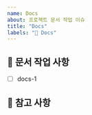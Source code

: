 ```yaml
---
name: Docs
about: 프로젝트 문서 작업 이슈
title: "Docs"
labels: "📝 Docs"
---
```


## 📝 문서 작업 사항

<!-- 어떤 문서 작업을 진행했는지 알려주세요. -->

- [ ] docs-1

## 📖 참고 사항

<!-- 레퍼런스, 스크린샷 등을 넣어 주세요. -->
